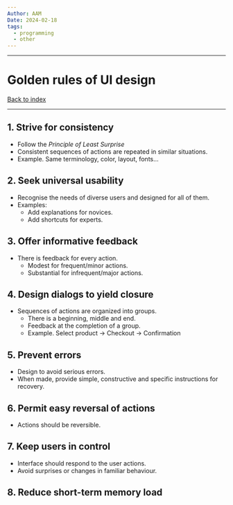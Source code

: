 ```yaml
---
Author: AAM
Date: 2024-02-18
tags:
  - programming
  - other
---
```


---
# Golden rules of UI design

[Back to index](/Programming/CHI/CHI.md)

---

## 1. Strive for consistency

- Follow the *Principle of Least Surprise*
- Consistent sequences of actions are repeated in similar situations.
- Example. Same terminology, color, layout, fonts...
## 2. Seek universal usability

- Recognise the needs of diverse users and designed for all of them.
- Examples:
	- Add explanations for novices.
	- Add shortcuts for experts.

## 3. Offer informative feedback

- There is feedback for every action.
	- Modest for frequent/minor actions.
	- Substantial for infrequent/major actions.
## 4. Design dialogs to yield closure

- Sequences of actions are organized into groups.
	- There is a beginning, middle and end.
	- Feedback at the completion of a group.
	- Example. Select product -> Checkout -> Confirmation

## 5. Prevent errors

- Design to avoid serious errors.
- When made, provide simple, constructive and specific instructions for recovery.

## 6. Permit easy reversal of actions

- Actions should be reversible.
## 7. Keep users in control

- Interface should respond to the user actions.
- Avoid surprises or changes in familiar behaviour.

## 8. Reduce short-term memory load
